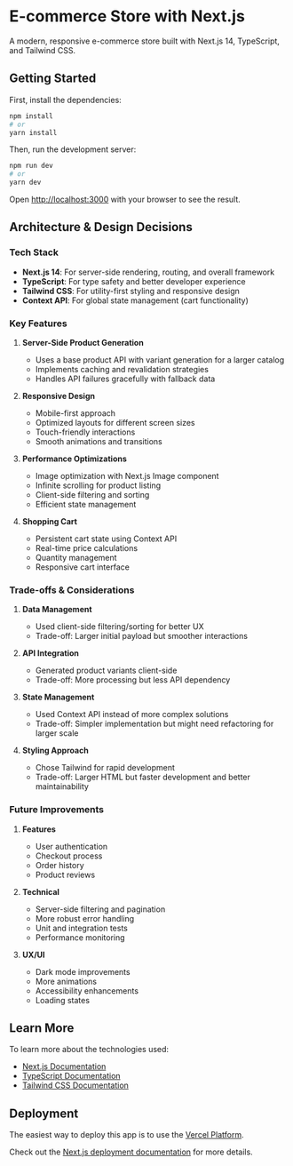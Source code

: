 # E-commerce Store with Next.js

A modern, responsive e-commerce store built with Next.js 14, TypeScript, and Tailwind CSS.

## Getting Started

First, install the dependencies:

```bash
npm install
# or
yarn install
```

Then, run the development server:

```bash
npm run dev
# or
yarn dev
```

Open [http://localhost:3000](http://localhost:3000) with your browser to see the result.

## Architecture & Design Decisions

### Tech Stack
- **Next.js 14**: For server-side rendering, routing, and overall framework
- **TypeScript**: For type safety and better developer experience
- **Tailwind CSS**: For utility-first styling and responsive design
- **Context API**: For global state management (cart functionality)

### Key Features
1. **Server-Side Product Generation**
   - Uses a base product API with variant generation for a larger catalog
   - Implements caching and revalidation strategies
   - Handles API failures gracefully with fallback data

2. **Responsive Design**
   - Mobile-first approach
   - Optimized layouts for different screen sizes
   - Touch-friendly interactions
   - Smooth animations and transitions

3. **Performance Optimizations**
   - Image optimization with Next.js Image component
   - Infinite scrolling for product listing
   - Client-side filtering and sorting
   - Efficient state management

4. **Shopping Cart**
   - Persistent cart state using Context API
   - Real-time price calculations
   - Quantity management
   - Responsive cart interface

### Trade-offs & Considerations

1. **Data Management**
   - Used client-side filtering/sorting for better UX
   - Trade-off: Larger initial payload but smoother interactions

2. **API Integration**
   - Generated product variants client-side
   - Trade-off: More processing but less API dependency

3. **State Management**
   - Used Context API instead of more complex solutions
   - Trade-off: Simpler implementation but might need refactoring for larger scale

4. **Styling Approach**
   - Chose Tailwind for rapid development
   - Trade-off: Larger HTML but faster development and better maintainability

### Future Improvements

1. **Features**
   - User authentication
   - Checkout process
   - Order history
   - Product reviews

2. **Technical**
   - Server-side filtering and pagination
   - More robust error handling
   - Unit and integration tests
   - Performance monitoring

3. **UX/UI**
   - Dark mode improvements
   - More animations
   - Accessibility enhancements
   - Loading states

## Learn More

To learn more about the technologies used:

- [Next.js Documentation](https://nextjs.org/docs)
- [TypeScript Documentation](https://www.typescriptlang.org/docs)
- [Tailwind CSS Documentation](https://tailwindcss.com/docs)

## Deployment

The easiest way to deploy this app is to use the [Vercel Platform](https://vercel.com/new).

Check out the [Next.js deployment documentation](https://nextjs.org/docs/deployment) for more details.
